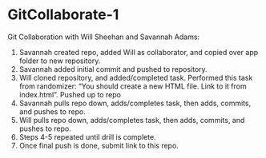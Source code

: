 # GitCollaborate-1
Git Collaboration with Will Sheehan and Savannah Adams:


1. Savannah created repo, added Will as collaborator, and copied over app folder to new repository.
2. Savannah added initial commit and pushed to repository.
3. Will cloned repository, and added/completed task. Performed this task from randomizer: “You should create a new HTML file. Link to it from index.html”. Pushed up to repo
4. Savannah pulls repo down, adds/completes task, then adds, commits, and pushes to repo.
5. Will pulls repo down, adds/completes task, then adds, commits, and pushes to repo.
6. Steps 4-5 repeated until drill is complete.
7. Once final push is done, submit link to this repo.
